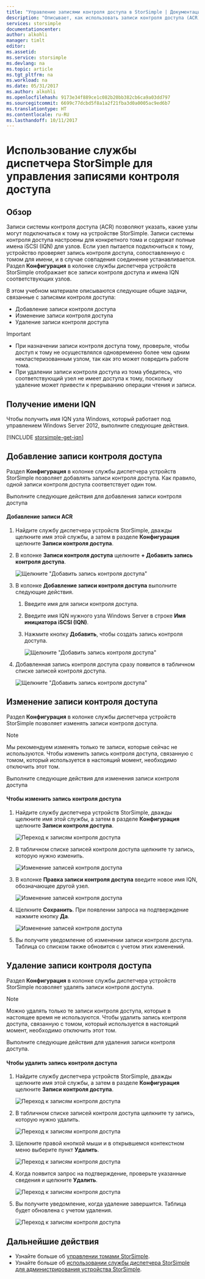 ```yaml
---
title: "Управление записями контроля доступа в StorSimple | Документация Майкрософт"
description: "Описывает, как использовать записи контроля доступа (ACR), чтобы определить, какие узлы могут подключаться к тому на устройстве StorSimple."
services: storsimple
documentationcenter: 
author: alkohli
manager: timlt
editor: 
ms.assetid: 
ms.service: storsimple
ms.devlang: na
ms.topic: article
ms.tgt_pltfrm: na
ms.workload: na
ms.date: 05/31/2017
ms.author: alkohli
ms.openlocfilehash: 9173e34f889ce1c082b20bb382cb6ca9a03dd797
ms.sourcegitcommit: 6699c77dcbd5f8a1a2f21fba3d0a0005ac9ed6b7
ms.translationtype: HT
ms.contentlocale: ru-RU
ms.lasthandoff: 10/11/2017
---
```

# <a name="use-the-storsimple-manager-service-to-manage-access-control-records"></a>Использование службы диспетчера StorSimple для управления записями контроля доступа

## <a name="overview"></a>Обзор
Записи системы контроля доступа (ACR) позволяют указать, какие узлы могут подключаться к тому на устройстве StorSimple. Записи системы контроля доступа настроены для конкретного тома и содержат полные имена iSCSI (IQN) для узлов. Если узел пытается подключиться к тому, устройство проверяет запись контроля доступа, сопоставленную с томом для имени, и в случае совпадения соединение устанавливается. Раздел **Конфигурация** в колонке службы диспетчера устройств StorSimple отображает все записи контроля доступа и имена IQN соответствующих узлов.

В этом учебном материале описываются следующие общие задачи, связанные с записями контроля доступа:

* Добавление записи контроля доступа
* Изменение записи контроля доступа
* Удаление записи контроля доступа

> [!IMPORTANT]
> * При назначении записи контроля доступа тому, проверьте, чтобы доступ к тому не осуществлялся одновременно более чем одним некластеризованным узлом, так как это может повредить работе тома.
> * При удалении записи контроля доступа из тома убедитесь, что соответствующий узел не имеет доступа к тому, поскольку удаление может привести к прерыванию операции чтения и записи.

## <a name="get-the-iqn"></a>Получение имени IQN

Чтобы получить имя IQN узла Windows, который работает под управлением Windows Server 2012, выполните следующие действия.

[!INCLUDE [storsimple-get-iqn](../../includes/storsimple-get-iqn.md)]


## <a name="add-an-access-control-record"></a>Добавление записи контроля доступа
Раздел **Конфигурация** в колонке службы диспетчера устройств StorSimple позволяет добавлять записи контроля доступа. Как правило, одной записи контроля доступа соответствует один том.

Выполните следующие действия для добавления записи контроля доступа

#### <a name="to-add-an-acr"></a>Добавление записи ACR

1. Найдите службу диспетчера устройств StorSimple, дважды щелкните имя этой службы, а затем в разделе **Конфигурация** щелкните **Записи контроля доступа**.
2. В колонке **Записи контроля доступа** щелкните **+ Добавить запись контроля доступа**.

    ![Щелкните "Добавить запись контроля доступа"](./media/storsimple-8000-manage-acrs/createacr1.png)

3. В колонке **Добавление записи контроля доступа** выполните следующие действия.

    1. Введите имя для записи контроля доступа.
    
    2. Введите имя IQN нужного узла Windows Server в строке **Имя инициатора iSCSI (IQN)**.

    3. Нажмите кнопку **Добавить**, чтобы создать запись контроля доступа.

        ![Щелкните "Добавить запись контроля доступа"](./media/storsimple-8000-manage-acrs/createacr2.png)

4.  Добавленная запись контроля доступа сразу появится в табличном списке записей контроля доступа.

    ![Щелкните "Добавить запись контроля доступа"](./media/storsimple-8000-manage-acrs/createacr5.png)


## <a name="edit-an-access-control-record"></a>Изменение записи контроля доступа
Раздел **Конфигурация** в колонке службы диспетчера устройств StorSimple позволяет изменять записи контроля доступа.

> [!NOTE]
> Мы рекомендуем изменять только те записи, которые сейчас не используются. Чтобы изменить запись контроля доступа, связанную с томом, который используется в настоящий момент, необходимо отключить этот том.

Выполните следующие действия для изменения записи контроля доступа

#### <a name="to-edit-an-access-control-record"></a>Чтобы изменить запись контроля доступа
1.  Найдите службу диспетчера устройств StorSimple, дважды щелкните имя этой службы, а затем в разделе **Конфигурация** щелкните **Записи контроля доступа**.

    ![Переход к записям контроля доступа](./media/storsimple-8000-manage-acrs/createacr1.png)

2. В табличном списке записей контроля доступа щелкните ту запись, которую нужно изменить.

    ![Изменение записей контроля доступа](./media/storsimple-8000-manage-acrs/editacr1.png)

3. В колонке **Правка записи контроля доступа** введите новое имя IQN, обозначающее другой узел.

    ![Изменение записей контроля доступа](./media/storsimple-8000-manage-acrs/editacr2.png)

4. Щелкните **Сохранить**. При появлении запроса на подтверждение нажмите кнопку **Да**. 

    ![Изменение записей контроля доступа](./media/storsimple-8000-manage-acrs/editacr3.png)

5. Вы получите уведомление об изменении записи контроля доступа. Таблица со списком также обновится с учетом этих изменений.

   
## <a name="delete-an-access-control-record"></a>Удаление записи контроля доступа
Раздел **Конфигурация** в колонке службы диспетчера устройств StorSimple позволяет удалять записи контроля доступа.

> [!NOTE]
> Можно удалять только те записи контроля доступа, которые в настоящее время не используются. Чтобы удалить запись контроля доступа, связанную с томом, который используется в настоящий момент, необходимо отключить этот том.

Выполните следующие действия для удаления записи контроля доступа.

#### <a name="to-delete-an-access-control-record"></a>Чтобы удалить запись контроля доступа
1.  Найдите службу диспетчера устройств StorSimple, дважды щелкните имя этой службы, а затем в разделе **Конфигурация** щелкните **Записи контроля доступа**.

    ![Переход к записям контроля доступа](./media/storsimple-8000-manage-acrs/createacr1.png)

2. В табличном списке записей контроля доступа щелкните ту запись, которую нужно удалить.

    ![Переход к записям контроля доступа](./media/storsimple-8000-manage-acrs/deleteacr1.png)

3. Щелкните правой кнопкой мыши и в открывшемся контекстном меню выберите пункт **Удалить**.

    ![Переход к записям контроля доступа](./media/storsimple-8000-manage-acrs/deleteacr2.png)

4. Когда появится запрос на подтверждение, проверьте указанные сведения и щелкните **Удалить**.

    ![Переход к записям контроля доступа](./media/storsimple-8000-manage-acrs/deleteacr3.png)

5. Вы получите уведомление, когда удаление завершится. Таблица будет обновлена с учетом удаления.

    ![Переход к записям контроля доступа](./media/storsimple-8000-manage-acrs/deleteacr5.png)

## <a name="next-steps"></a>Дальнейшие действия
* Узнайте больше об [управлении томами StorSimple](storsimple-8000-manage-volumes-u2.md).
* Узнайте больше об [использовании службы диспетчера StorSimple для администрирования устройства StorSimple](storsimple-8000-manager-service-administration.md).

